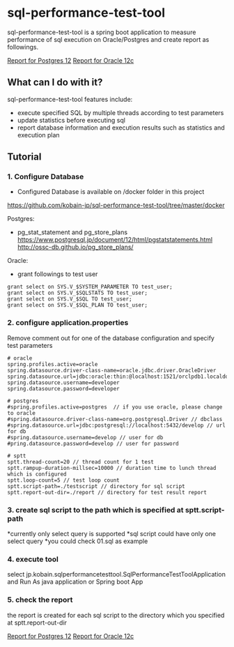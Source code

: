 # sql-performance-test-tool

sql-performance-test-tool is a spring boot application to measure performance of sql execution on Oracle/Postgres and create report as followings.

[Report for Postgres 12](https://github.com/kobain-jp/sql-performance-test-tool/blob/master/sptt-2020-12-12-00:21:06.md)
[Report for Oracle 12c](https://github.com/kobain-jp/sql-performance-test-tool/blob/master/sptt-2020-12-14-09:24:14.md)


## What can I do with it?

sql-performance-test-tool features include:

- execute specified SQL by multiple threads according to test parameters
- update statistics before executing sql
- report database information and execution results such as statistics and execution plan


## Tutorial

### 1. Configure Database 

* Configured Database is available on /docker folder in this project

https://github.com/kobain-jp/sql-performance-test-tool/tree/master/docker

Postgres:
- pg_stat_statement and pg_store_plans
https://www.postgresql.jp/document/12/html/pgstatstatements.html
http://ossc-db.github.io/pg_store_plans/

Oracle:
- grant followings to test user

```
grant select on SYS.V_$SYSTEM_PARAMETER TO test_user;
grant select on SYS.V_$SQLSTATS TO test_user;
grant select on SYS.V_$SQL TO test_user;
grant select on SYS.V_$SQL_PLAN TO test_user;
```


### 2. configure application.properties

Remove comment out for one of the database configuration and specify test parameters

```
# oracle
spring.profiles.active=oracle
spring.datasource.driver-class-name=oracle.jdbc.driver.OracleDriver
spring.datasource.url=jdbc:oracle:thin:@localhost:1521/orclpdb1.localdomain
spring.datasource.username=developer
spring.datasource.password=developer

# postgres
#spring.profiles.active=postgres  // if you use oracle, please change to oracle
#spring.datasource.driver-class-name=org.postgresql.Driver // dbclass
#spring.datasource.url=jdbc:postgresql://localhost:5432/develop // url for db
#spring.datasource.username=develop // user for db
#pring.datasource.password=develop // user for password

# sptt
sptt.thread-count=20 // thread count for 1 test
sptt.rampup-duration-millsec=10000 // duration time to lunch thread which is configured
sptt.loop-count=5 // test loop count
sptt.script-path=./testscript // directory for sql script
sptt.report-out-dir=./report // directory for test result report
```

### 3. create sql script to the path which is specified at sptt.script-path

*currently only select query is supported
*sql script could have only one select query
*you could check 01.sql as example

### 4. execute tool

select jp.kobain.sqlperformancetesttool.SqlPerformanceTestToolApplication and Run As java application or Spring boot App

### 5. check the report

the report is created for each sql script to the directory which you specified at sptt.report-out-dir

[Report for Postgres 12](https://github.com/kobain-jp/sql-performance-test-tool/blob/master/sptt-2020-12-12-00:21:06.md)
[Report for Oracle 12c](https://github.com/kobain-jp/sql-performance-test-tool/blob/master/sptt-2020-12-14-09:24:14.md)











